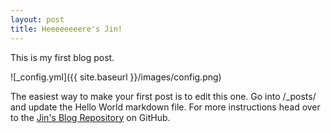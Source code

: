 ```yaml
---
layout: post
title: Heeeeeeeere's Jin!
---
```


This is my first blog post. 

![_config.yml]({{ site.baseurl }}/images/config.png)

The easiest way to make your first post is to edit this one. Go into /_posts/ and update the Hello World markdown file. For more instructions head over to the [Jin's Blog Repository](https://github.com/JinwookKim/jinwookkim.github.io) on GitHub.
